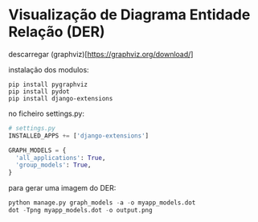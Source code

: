 # Visualização de Diagrama Entidade Relação (DER)

descarregar (graphviz)[https://graphviz.org/download/]

instalação dos modulos:
```
pip install pygraphviz
pip install pydot
pip install django-extensions
```


no ficheiro settings.py:

```Python
# settings.py
INSTALLED_APPS += ['django-extensions']

GRAPH_MODELS = {
  'all_applications': True,
  'group_models': True,
}
```

para gerar uma imagem do DER:
```Python
python manage.py graph_models -a -o myapp_models.dot
dot -Tpng myapp_models.dot -o output.png
```
